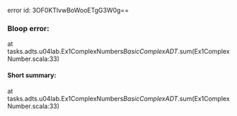 error id: 3OF0KTlvwBoWooETgG3W0g==
### Bloop error:

at tasks.adts.u04lab.Ex1ComplexNumbers$BasicComplexADT$.sum(Ex1ComplexNumber.scala:33)
#### Short summary: 

at tasks.adts.u04lab.Ex1ComplexNumbers$BasicComplexADT$.sum(Ex1ComplexNumber.scala:33)